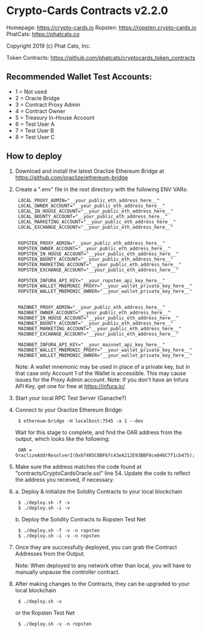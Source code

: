 # Crypto-Cards Contracts v2.2.0
Homepage: https://crypto-cards.io
Ropsten:  https://ropsten.crypto-cards.io
PhatCats: https://phatcats.co

Copyright 2019 (c) Phat Cats, Inc.

Token Contracts:
    https://github.com/phatcats/cryptocards_token_contracts

## Recommended Wallet Test Accounts:
- 1 = Not used
- 2 = Oracle Bridge
- 3 = Contract Proxy Admin
- 4 = Contract Owner
- 5 = Treasury In-House Account
- 6 = Test User A
- 7 = Test User B
- 8 = Test User C

## How to deploy

1. Download and install the latest Oraclize Ethereum Bridge at https://github.com/oraclize/ethereum-bridge

2. Create a ".env" file in the root directory with the following ENV VARs:

        LOCAL_PROXY_ADMIN="__your_public_eth_address_here__"
        LOCAL_OWNER_ACCOUNT="__your_public_eth_address_here__"
        LOCAL_IN_HOUSE_ACCOUNT="__your_public_eth_address_here__"
        LOCAL_BOUNTY_ACCOUNT="__your_public_eth_address_here__"
        LOCAL_MARKETING_ACCOUNT="__your_public_eth_address_here__"
        LOCAL_EXCHANGE_ACCOUNT="__your_public_eth_address_here__"


        ROPSTEN_PROXY_ADMIN="__your_public_eth_address_here__"
        ROPSTEN_OWNER_ACCOUNT="__your_public_eth_address_here__"
        ROPSTEN_IN_HOUSE_ACCOUNT="__your_public_eth_address_here__"
        ROPSTEN_BOUNTY_ACCOUNT="__your_public_eth_address_here__"
        ROPSTEN_MARKETING_ACCOUNT="__your_public_eth_address_here__"
        ROPSTEN_EXCHANGE_ACCOUNT="__your_public_eth_address_here__"

        ROPSTEN_INFURA_API_KEY="__your_ropsten_api_key_here__"
        ROPSTEN_WALLET_MNEMONIC_PROXY="__your_wallet_private_key_here__"
        ROPSTEN_WALLET_MNEMONIC_OWNER="__your_wallet_private_key_here__"


        MAINNET_PROXY_ADMIN="__your_public_eth_address_here__"
        MAINNET_OWNER_ACCOUNT="__your_public_eth_address_here__"
        MAINNET_IN_HOUSE_ACCOUNT="__your_public_eth_address_here__"
        MAINNET_BOUNTY_ACCOUNT="__your_public_eth_address_here__"
        MAINNET_MARKETING_ACCOUNT="__your_public_eth_address_here__"
        MAINNET_EXCHANGE_ACCOUNT="__your_public_eth_address_here__"

        MAINNET_INFURA_API_KEY="__your_mainnet_api_key_here__"
        MAINNET_WALLET_MNEMONIC_PROXY="__your_wallet_private_key_here__"
        MAINNET_WALLET_MNEMONIC_OWNER="__your_wallet_private_key_here__"


    Note: A wallet mnemonic may be used in place of a private key, but in that case only Account 1 of the Wallet is accessible.  This may cause issues for the Proxy Admin account.
    Note: If you don't have an Infura API Key, get one for free at https://infura.io/

3. Start your local RPC Test Server (Ganache?)

4. Connect to your Oraclize Ethereum Bridge:

        $ ethereum-bridge -H localhost:7545 -a 1 --dev

    Wait for this stage to complete, and find the OAR address from the output, which looks like the following:

        OAR = OraclizeAddrResolverI(0x6f485C8BF6fc43eA212E93BBF8ce046C7f1cb475);

5. Make sure the address matches the code found at "contracts/CryptoCardsOracle.sol" line 54.
    Update the code to reflect the address you received, if necessary.

6. a. Deploy & initialize the Solidity Contracts to your local blockchain

        $ ./deploy.sh -f -v
        $ ./deploy.sh -i -v

    b. Deploy the Solidity Contracts to Ropsten Test Net

        $ ./deploy.sh -f -v -n ropsten
        $ ./deploy.sh -i -v -n ropsten

7. Once they are successfully deployed, you can grab the Contract Addresses from the Output.

    Note: When deployed to any network other than local, you will have to manually unpause the controller contract.

8. After making changes to the Contracts, they can be upgraded to your local blockchain

        $ ./deploy.sh -v

    or the Ropsten Test Net

        $ ./deploy.sh -v -n ropsten

